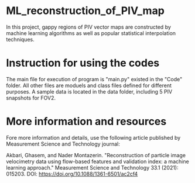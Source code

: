 # ML_reconstruction_of_PIV_map
In this project, gappy regions of PIV vector maps are constructed by machine learning algorithms as well as popular statistical interpolation techniques.


# Instruction for using the codes
The main file for execution of program is "main.py" existed in the "Code" folder. All other files are moduels and class files defined for different purposes. 
A sample data is located in the data folder, including 5 PIV snapshots for FOV2. 

# More information and resources
Fore more information and details, use the following article published by Measurement Science and Technology journal:

Akbari, Ghasem, and Nader Montazerin. "Reconstruction of particle image velocimetry data using flow-based features and validation index: a machine learning approach." Measurement Science and Technology 33.1 (2021): 015203.
DOI: https://doi.org/10.1088/1361-6501/ac2cf4
